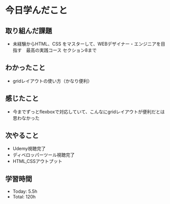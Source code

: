 # 今日学んだこと
## 取り組んだ課題
- 未経験からHTML、CSS をマスターして、WEBデザイナー・エンジニアを目指す　最高の実践コース セクション8まで
## わかったこと
- gridレイアウトの使い方（かなり便利）
## 感じたこと
- 今までずっとflexboxで対応していて、こんなにgridレイアウトが便利だとは思わなかった
## 次やること
- Udemy視聴完了
- ディベロッパーツール視聴完了
- HTML,CSSアウトプット
## 学習時間
- Today: 5.5h
- Total: 120h